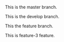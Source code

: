 This is the master branch. 

This is the develop branch. 

This the feature branch. 

This is feature-3 feature. 